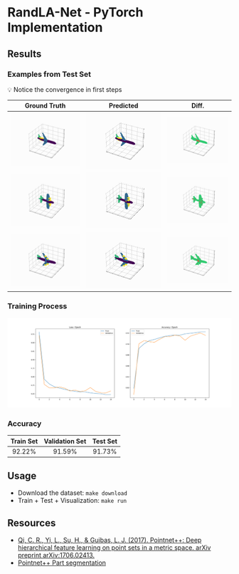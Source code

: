# RandLA-Net - PyTorch Implementation

## Results
### Examples from Test Set
:bulb: Notice the convergence in first steps
<table>
    <thead>
        <tr>
            <th style="text-align: center;">Ground Truth</th>
            <th style="text-align: center;">Predicted</th>
            <th style="text-align: center;">Diff.</th>
        </tr>
    </thead>
    <tr>
        <td><img src='images/labeled_0.gif'></td>
        <td><img src='images/predicted_0.gif'></td>
        <td><img src='images/diff_0.gif'></td>
    </tr>
    <tr>
        <td><img src='images/labeled_1.gif'></td>
        <td><img src='images/predicted_1.gif'></td>
        <td><img src='images/diff_1.gif'></td>
    </tr>
    <tr>
        <td><img src='images/labeled_2.gif'></td>
        <td><img src='images/predicted_2.gif'></td>
        <td><img src='images/diff_2.gif'></td>
    </tr>
</table>

### Training Process
![Training Process](images/training.png)

### Accuracy
<table style="text-align: center;">
    <thead>
        <tr>
            <th>Train Set</th>
            <th>Validation Set</th>
            <th>Test Set</th>
        </tr>
    </thead>
    <tr>
        <td>92.22%</td>
        <td>91.59%</td>
        <td>91.73%</td>
    </tr>
</table>

## Usage
- Download the dataset: `make download`
- Train + Test + Visualization: `make run`

## Resources

- [Qi, C. R., Yi, L., Su, H., & Guibas, L. J. (2017). Pointnet++: Deep hierarchical feature learning on point sets in a metric space. arXiv preprint arXiv:1706.02413.](https://arxiv.org/abs/1706.02413)
- [Pointnet++ Part segmentation](https://github.com/dragonbook/pointnet2-pytorch)
